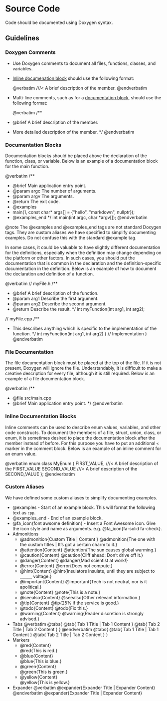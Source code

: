 # Source Code

Code should be documented using Doxygen syntax.

## Guidelines

### Doxygen Comments

* Use Doxygen comments to document all files, functions, classes, and variables.
* [Inline documenation block](#inline-documentation-blocks) should use the following format:

  @verbatim
///< A brief description of the member.
@endverbatim

* Multi-line comments, such as for a [documentation block](#documentation-blocks), should use the following format:

  @verbatim
/**
 * @brief A brief description of the member.
 * More detailed description of the member.
 */
@endverbatim

### Documentation Blocks

Documentation blocks should be placed above the declaration of the function, class, or variable. Below is an example
of a documentation block for the main function.

@verbatim
/**
 * @brief Main application entry point.
 * @param argc The number of arguments.
 * @param argv The arguments.
 * @return The exit code.
 * @examples
 * main(1, const char* args[] = {"hello", "markdown", nullptr});
 * @examples_end
 */
int main(int argc, char *argv[]);
@endverbatim

@note The \@examples and \@examples_end tags are not standard Doxygen tags. They are custom aliases
we have specified to simplify documenting examples. Do not confuse this with the standard \@example tag.

In some cases, it could be valuable to have slightly different documentation for the definitions, especially when
the definition may change depending on the platform or other factors. In such cases, you should put the documentation
that is common in the declaration and the definition-specific documentation in the definition. Below is an example of
how to document the declaration and definition of a function.

@verbatim
// myFile.h
/**
 * @brief A brief description of the function.
 * @param arg1 Describe the first argument.
 * @param arg2 Describe the second argument.
 * @return Describe the result.
 */
int myFunction(int arg1, int arg2);

// myFile.cpp
/**
 * This describes anything which is specific to the implementation of the function.
 */
int myFunction(int arg1, int arg2)
{
    // Implementation
}
@endverbatim

### File Documentation

The file documentation block must be placed at the top of the file. If it is not present, Doxygen will ignore the file.
Understandably, it is difficult to make a creative description for every file, although it is still required.
Below is an example of a file documentation block.

@verbatim
/**
 * @file src/main.cpp
 * @brief Main application entry point.
 */
@endverbatim

### Inline Documentation Blocks

Inline comments can be used to describe enum values, variables, and other code constructs.
To document the members of a file, struct, union, class, or enum, it is sometimes desired to place the documentation
block after the member instead of before. For this purpose you have to put an additional `<` marker in the comment
block. Below is an example of an inline comment for an enum value.

@verbatim
enum class MyEnum
{
   FIRST_VALUE,  ///< A brief description of the FIRST_VALUE
   SECOND_VALUE  ///< A brief description of the SECOND_VALUE
};
@endverbatim

### Custom Aliases

We have defined some custom aliases to simplify documenting examples.

* \@examples - Start of an example block. This will format the following text as `cpp`.
* \@examples_end - End of an example block.
* \@fa_icon{font awsome definition} - Insert a Font Awesome icon. Give the icon style and name as arguments.
  e.g. \@fa_icon{fa-solid fa-check}.
* Admonitions
  * \@admonition{Custom Title | Content }
    @admonition{The one with the custom titles | It’s got a certain charm to it.}
  * \@attention{Content}
    @attention{The sun causes global warming.}
  * \@caution{Content}
    @caution{Cliff ahead: Don’t drive off it.}
  * \@danger{Content}
    @danger{Mad scientist at work!}
  * \@error{Content}
    @error{Does not compute.}
  * \@hint{Content}
    @hint{Insulators insulate, until they are subject to ______ voltage.}
  * \@important{Content}
    @important{Tech is not neutral, nor is it apolitical.}
  * \@note{Content}
    @note{This is a note.}
  * \@seealso{Content}
    @seealso{Other relevant information.}
  * \@tip{Content}
    @tip{25% if the service is good.}
  * \@todo{Content}
    @todo{Fix this.}
  * \@warning{Content}
    @warning{Reader discretion is strongly advised.}
* Tabs
  @verbatim
@tabs{
  @tab{ Tab 1 Title | Tab 1 Content }
  @tab{ Tab 2 Title | Tab 2 Content }
}
@endverbatim
  @tabs{
    @tab{ Tab 1 Title | Tab 1 Content }
    @tab{ Tab 2 Title | Tab 2 Content }
  }
* Markers
  * \@red{Content}<br>
    @red{This is red.}
  * \@blue{Content}<br>
    @blue{This is blue.}
  * \@green{Content}<br>
    @green{This is green.}
  * \@yellow{Content}<br>
    @yellow{This is yellow.}
* Expander
  @verbatim
@expander{Expander Title | Expander Content}
@endverbatim
  @expander{Expander Title | Expander Content}

<details style="display: none;">
  <summary></summary>
  [TOC]
</details>
